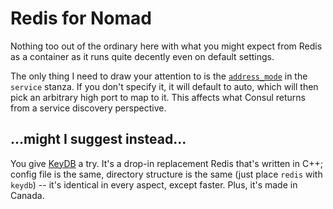 # Redis for Nomad
Nothing too out of the ordinary here with what you might expect from Redis as a container as it runs quite decently even on default settings.

The only thing I need to draw your attention to is the [`address_mode`](https://www.nomadproject.io/docs/job-specification/service/#address_mode) in the `service` stanza.  If you don't specify it, it will default to auto, which will then pick an arbitrary high port to map to it.  This affects what Consul returns from a service discovery perspective.


## ...might I suggest instead...
You give [KeyDB](https://keydb.dev/) a try.  It's a drop-in replacement Redis that's written in C++; config file is the same, directory structure is the same (just place `redis` with `keydb`) -- it's identical in every aspect, except faster.  Plus, it's made in Canada.
